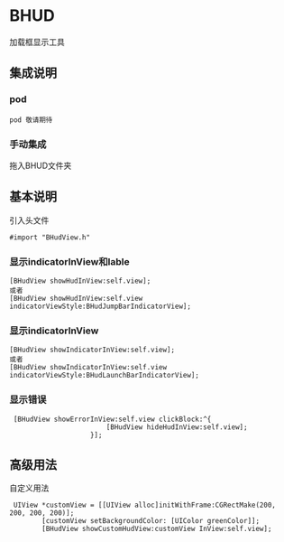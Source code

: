 # BHUD
加载框显示工具

## 集成说明
### pod
```
pod 敬请期待
```

### 手动集成
拖入BHUD文件夹

## 基本说明
引入头文件
```
#import "BHudView.h"
```
### 显示indicatorInView和lable
```
[BHudView showHudInView:self.view];
或者
[BHudView showHudInView:self.view indicatorViewStyle:BHudJumpBarIndicatorView];
```
### 显示indicatorInView
```
[BHudView showIndicatorInView:self.view];
或者
[BHudView showIndicatorInView:self.view indicatorViewStyle:BHudLaunchBarIndicatorView];
```
### 显示错误
```
 [BHudView showErrorInView:self.view clickBlock:^{
                        [BHudView hideHudInView:self.view];
                    }];

```

## 高级用法
自定义用法
```
 UIView *customView = [[UIView alloc]initWithFrame:CGRectMake(200, 200, 200, 200)];
        [customView setBackgroundColor: [UIColor greenColor]];
        [BHudView showCustomHudView:customView InView:self.view];

```

